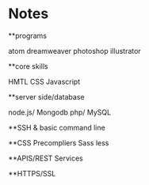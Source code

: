 # Notes

**programs

atom
dreamweaver
photoshop
illustrator

**core skills

HMTL
CSS
Javascript


**server side/database

node.js/ Mongodb
php/ MySQL


**SSH & basic command line

**CSS Precompliers
Sass
less

**APIS/REST Services

**HTTPS/SSL
